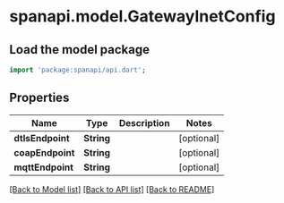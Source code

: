 # spanapi.model.GatewayInetConfig

## Load the model package
```dart
import 'package:spanapi/api.dart';
```

## Properties
Name | Type | Description | Notes
------------ | ------------- | ------------- | -------------
**dtlsEndpoint** | **String** |  | [optional] 
**coapEndpoint** | **String** |  | [optional] 
**mqttEndpoint** | **String** |  | [optional] 

[[Back to Model list]](../README.md#documentation-for-models) [[Back to API list]](../README.md#documentation-for-api-endpoints) [[Back to README]](../README.md)


